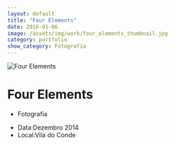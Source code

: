 ```yaml
---
layout: default
title: "Four Elements"
date: 2016-01-06
image: /assets/img/work/four_elements_thumbnail.jpg
category: portfolio
show_category: Fotografia
---
```


<div class="main-outer">
    <div class="container-fluid">
        <div class="row">
            <div class="col-md-12">
                <div class="title-image"><img src="{{ "/assets/img/work/four_elements.jpg" | prepend: site.baseurl }}" alt="Four Elements"></div>
            </div>
        </div>
        <div class="row">
            <div class="col-md-9">
                <div class="description">
                    <h1>Four Elements</h1>
                    <ul class="categories">
                        <li>Fotografia</li>
                    </ul>
                </div>
            </div>
            <div class="col-md-3">
                <div class="details">
                    <ul>
                        <li>Data:<span>Dezembro 2014</span></li>
                        <li>Local:<span>Vila do Conde</span></li>
                    </ul>
                </div>
            </div>
        </div>
    </div>
</div>

<script>
    function setBodyId() {
        document.body.id = 'project-page';
    }
    
    window.onload = setBodyId;
    window.onresize = setBodyId;
</script>